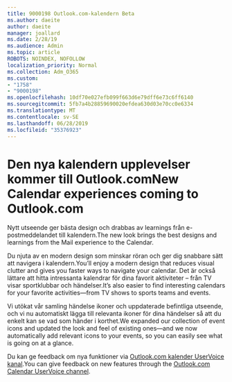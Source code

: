 ```yaml
---
title: 9000198 Outlook.com-kalendern Beta
ms.author: daeite
author: daeite
manager: joallard
ms.date: 2/28/19
ms.audience: Admin
ms.topic: article
ROBOTS: NOINDEX, NOFOLLOW
localization_priority: Normal
ms.collection: Adm_O365
ms.custom:
- "1758"
- "9000198"
ms.openlocfilehash: 10df70e027efb099f663d6e79dff6e73c6ff6140
ms.sourcegitcommit: 5fb7a4b28859690020efdea630d03e70cc0e6334
ms.translationtype: MT
ms.contentlocale: sv-SE
ms.lasthandoff: 06/28/2019
ms.locfileid: "35376923"
---
```

# <a name="new-calendar-experiences-coming-to-outlookcom"></a><span data-ttu-id="39858-102">Den nya kalendern upplevelser kommer till Outlook.com</span><span class="sxs-lookup"><span data-stu-id="39858-102">New Calendar experiences coming to Outlook.com</span></span>

<span data-ttu-id="39858-103">Nytt utseende ger bästa design och drabbas av learnings från e-postmeddelandet till kalendern.</span><span class="sxs-lookup"><span data-stu-id="39858-103">The new look brings the best designs and learnings from the Mail experience to the Calendar.</span></span>

<span data-ttu-id="39858-104">Du njuta av en modern design som minskar röran och ger dig snabbare sätt att navigera i kalendern.</span><span class="sxs-lookup"><span data-stu-id="39858-104">You’ll enjoy a modern design that reduces visual clutter and gives you faster ways to navigate your calendar.</span></span> <span data-ttu-id="39858-105">Det är också lättare att hitta intressanta kalendrar för dina favorit aktiviteter – från TV visar sportklubbar och händelser.</span><span class="sxs-lookup"><span data-stu-id="39858-105">It’s also easier to find interesting calendars for your favorite activities—from TV shows to sports teams and events.</span></span>

<span data-ttu-id="39858-106">Vi utökat vår samling händelse ikoner och uppdaterade befintliga utseende, och vi nu automatiskt lägga till relevanta ikoner för dina händelser så att du enkelt kan se vad som händer i korthet.</span><span class="sxs-lookup"><span data-stu-id="39858-106">We expanded our collection of event icons and updated the look and feel of existing ones—and we now automatically add relevant icons to your events, so you can easily see what is going on at a glance.</span></span>

<span data-ttu-id="39858-107">Du kan ge feedback om nya funktioner via [Outlook.com kalender UserVoice kanal](https://outlook.uservoice.com/forums/601444-new-experiences-in-outlook-com?category_id=209197).</span><span class="sxs-lookup"><span data-stu-id="39858-107">You can give feedback on new features through the [Outlook.com Calendar UserVoice channel](https://outlook.uservoice.com/forums/601444-new-experiences-in-outlook-com?category_id=209197).</span></span>